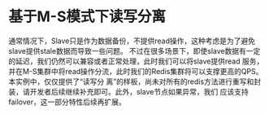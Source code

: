 # 基于M-S模式下读写分离

通常情况下，Slave只是作为数据备份，不提供read操作，这种考虑是为了避免slave提供stale数据而导致一些问题。
不过在很多场景下，即使slave数据有一定的延迟，我们仍然可以兼容或者正常处理，此时我们可以将slave提供read
服务，并在M-S集群中将read操作分流，此时我们的Redis集群将可以支撑更高的QPS。本实例中，仅仅提供了“读写分
离”的样板，尚未对所有的redis方法进行重写和封装，请开发者后续继续补充即可。此外，slave节点如果异常，我们
应该支持failover，这一部分特性后续再扩展。